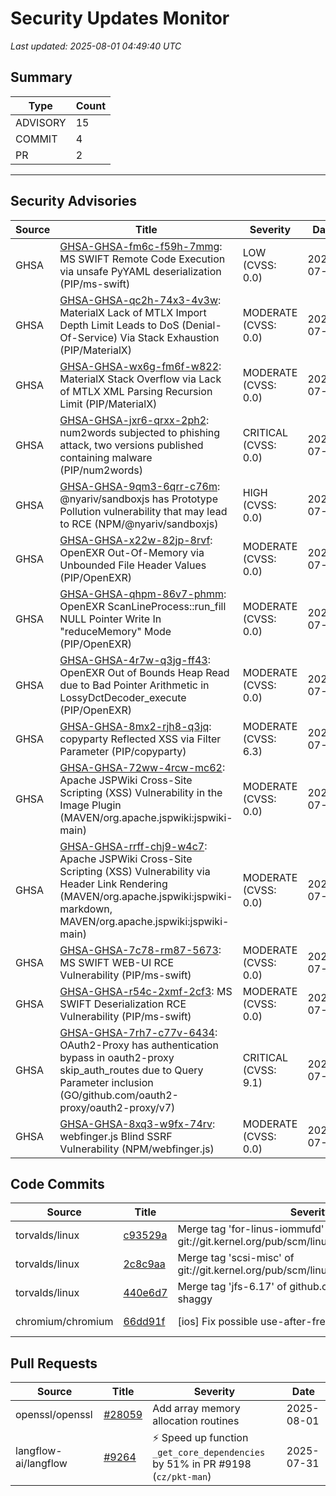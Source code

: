 # Security Updates Monitor

*Last updated: 2025-08-01 04:49:40 UTC*

## Summary
| Type | Count |
|------|-------|
| ADVISORY | 15 |
| COMMIT | 4 |
| PR | 2 |

---

## Security Advisories

| Source | Title | Severity | Date |
|--------|-------|----------|------|
| GHSA | [GHSA-GHSA-fm6c-f59h-7mmg](https://github.com/advisories/GHSA-fm6c-f59h-7mmg): MS SWIFT Remote Code Execution via unsafe PyYAML deserialization (PIP/ms-swift) | LOW (CVSS: 0.0) | 2025-07-31 |
| GHSA | [GHSA-GHSA-qc2h-74x3-4v3w](https://github.com/advisories/GHSA-qc2h-74x3-4v3w): MaterialX Lack of MTLX Import Depth Limit Leads to DoS (Denial-Of-Service) Via Stack Exhaustion (PIP/MaterialX) | MODERATE (CVSS: 0.0) | 2025-07-31 |
| GHSA | [GHSA-GHSA-wx6g-fm6f-w822](https://github.com/advisories/GHSA-wx6g-fm6f-w822): MaterialX Stack Overflow via Lack of MTLX XML Parsing Recursion Limit  (PIP/MaterialX) | MODERATE (CVSS: 0.0) | 2025-07-31 |
| GHSA | [GHSA-GHSA-jxr6-qrxx-2ph2](https://github.com/advisories/GHSA-jxr6-qrxx-2ph2): num2words subjected to phishing attack, two versions published containing malware (PIP/num2words) | CRITICAL (CVSS: 0.0) | 2025-07-31 |
| GHSA | [GHSA-GHSA-9qm3-6qrr-c76m](https://github.com/advisories/GHSA-9qm3-6qrr-c76m): @nyariv/sandboxjs has Prototype Pollution vulnerability that may lead to RCE (NPM/@nyariv/sandboxjs) | HIGH (CVSS: 0.0) | 2025-07-31 |
| GHSA | [GHSA-GHSA-x22w-82jp-8rvf](https://github.com/advisories/GHSA-x22w-82jp-8rvf): OpenEXR Out-Of-Memory via Unbounded File Header Values (PIP/OpenEXR) | MODERATE (CVSS: 0.0) | 2025-07-31 |
| GHSA | [GHSA-GHSA-qhpm-86v7-phmm](https://github.com/advisories/GHSA-qhpm-86v7-phmm): OpenEXR ScanLineProcess::run_fill NULL Pointer Write In "reduceMemory" Mode (PIP/OpenEXR) | MODERATE (CVSS: 0.0) | 2025-07-31 |
| GHSA | [GHSA-GHSA-4r7w-q3jg-ff43](https://github.com/advisories/GHSA-4r7w-q3jg-ff43): OpenEXR Out of Bounds Heap Read due to Bad Pointer Arithmetic in LossyDctDecoder_execute (PIP/OpenEXR) | MODERATE (CVSS: 0.0) | 2025-07-31 |
| GHSA | [GHSA-GHSA-8mx2-rjh8-q3jq](https://github.com/advisories/GHSA-8mx2-rjh8-q3jq): copyparty Reflected XSS via Filter Parameter (PIP/copyparty) | MODERATE (CVSS: 6.3) | 2025-07-31 |
| GHSA | [GHSA-GHSA-72ww-4rcw-mc62](https://github.com/advisories/GHSA-72ww-4rcw-mc62): Apache JSPWiki Cross-Site Scripting (XSS) Vulnerability in the Image Plugin (MAVEN/org.apache.jspwiki:jspwiki-main) | MODERATE (CVSS: 0.0) | 2025-07-31 |
| GHSA | [GHSA-GHSA-rrff-chj9-w4c7](https://github.com/advisories/GHSA-rrff-chj9-w4c7): Apache JSPWiki Cross-Site Scripting (XSS) Vulnerability via Header Link Rendering (MAVEN/org.apache.jspwiki:jspwiki-markdown, MAVEN/org.apache.jspwiki:jspwiki-main) | MODERATE (CVSS: 0.0) | 2025-07-31 |
| GHSA | [GHSA-GHSA-7c78-rm87-5673](https://github.com/advisories/GHSA-7c78-rm87-5673): MS SWIFT WEB-UI RCE Vulnerability (PIP/ms-swift) | MODERATE (CVSS: 0.0) | 2025-07-31 |
| GHSA | [GHSA-GHSA-r54c-2xmf-2cf3](https://github.com/advisories/GHSA-r54c-2xmf-2cf3): MS SWIFT Deserialization RCE Vulnerability (PIP/ms-swift) | MODERATE (CVSS: 0.0) | 2025-07-31 |
| GHSA | [GHSA-GHSA-7rh7-c77v-6434](https://github.com/advisories/GHSA-7rh7-c77v-6434): OAuth2-Proxy has authentication bypass in oauth2-proxy skip_auth_routes due to Query Parameter inclusion (GO/github.com/oauth2-proxy/oauth2-proxy/v7) | CRITICAL (CVSS: 9.1) | 2025-07-30 |
| GHSA | [GHSA-GHSA-8xq3-w9fx-74rv](https://github.com/advisories/GHSA-8xq3-w9fx-74rv): webfinger.js Blind SSRF Vulnerability (NPM/webfinger.js) | MODERATE (CVSS: 0.0) | 2025-07-28 |

## Code Commits

| Source | Title | Severity | Date |
|--------|-------|----------|------|
| torvalds/linux | [c93529a](https://github.com/torvalds/linux/commit/c93529ad4fa8d8d8cb21649e70a46991a1dda0f8) | Merge tag 'for-linus-iommufd' of git://git.kernel.org/pub/scm/linux/kernel/git/jgg/iommufd | 2025-07-31 |
| torvalds/linux | [2c8c9aa](https://github.com/torvalds/linux/commit/2c8c9aae4492f813b9b9ae95f0931945a693100e) | Merge tag 'scsi-misc' of git://git.kernel.org/pub/scm/linux/kernel/git/jejb/scsi | 2025-07-31 |
| torvalds/linux | [440e6d7](https://github.com/torvalds/linux/commit/440e6d7e1435bb1e1948eeae34ca8bef6c7c5f82) | Merge tag 'jfs-6.17' of github.com:kleikamp/linux-shaggy | 2025-07-31 |
| chromium/chromium | [66dd91f](https://github.com/chromium/chromium/commit/66dd91fa5bf90d651709f138ff40c3bcb9de0afb) | [ios] Fix possible use-after-free in data sharing code | 2025-07-31 |

## Pull Requests

| Source | Title | Severity | Date |
|--------|-------|----------|------|
| openssl/openssl | [#28059](https://github.com/openssl/openssl/pull/28059) | Add array memory allocation routines | 2025-08-01 |
| langflow-ai/langflow | [#9264](https://github.com/langflow-ai/langflow/pull/9264) | ⚡️ Speed up function `_get_core_dependencies` by 51% in PR #9198 (`cz/pkt-man`) | 2025-07-31 |

